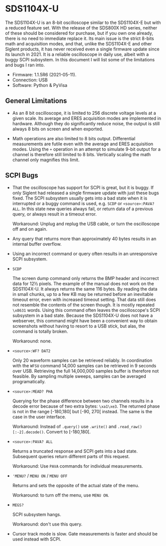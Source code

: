 # SDS1104X-U

The SDS1104X-U is an 8-bit oscilloscope similar to the SDS1104X-E but with a reduced feature set. With the release of the SDS800X HD series, neither of these should be considered for purchase, but if you own one already, there is no need to immediate replace it. Its main issue is the strict 8-bits math and acquisition modes, and that, unlike the SDS1104X-E and other Siglent products, it has never received even a single firmware update since its launch in 2021. It is a reliable oscilloscope in daily use, albeit with a buggy SCPI subsystem. In this document I will list some of the limitations and bugs I ran into.

- Firmware: 1.1.5R6 (2021-05-11).
- Connection: USB
- Software: Python & PyVisa

## General Limitations

- As an 8 bit oscilloscope, it is limited to 256 discrete voltage levels at a given scale. Its average and ERES acquisition modes are implemented in hardware. Although they do significantly reduce noise, the output is still always 8 bits on screen and when exported.

- Math operations are also limited to 8 bits output. Differential measurements are futile even with the average and ERES acquisition modes. Using the `+` operation in an attempt to simulate 9-bit output for a channel is therefore still limited to 8 bits. Vertically scaling the math channel only magnifies this limit.

## SCPI Bugs

- That the oscilloscope has support for SCPI is great, but it is buggy. If only Siglent had released a single firmware update with just these bugs fixed. The SCPI subsystem usually gets into a bad state when it is interrupted or a buggy command is used, e.g. `SCDP` or `<source>:PAVA? ALL`. In this state new queries always fail, or return data of a previous query, or always result in a timeout error.

	Workaround: Unplug and replug the USB cable, or turn the oscilloscope off and on again.

- Any query that returns more than approximately 40 bytes results in an internal buffer overflow.

- Using an incorrect command or query often results in an unresponsive SCPI subsystem.

- `SCDP`

	The screen dump command only returns the BMP header and incorrect data for 12½ pixels. The example of the manual does not work on the SDS1104X-U. It always returns the same 116 bytes. By reading the data in small chunks, up to a few KB may be returned before an inevitable timeout error, even with increased timeout setting. That data still does not resemble the contents of the screen though. It is mostly repeated `\x8631` words. Using this command often leaves the oscilloscope's SCPI subsystem in a bad state. Because the SDS1104X-U does not have a webserver, this command might have been a convenient way to obtain screenshots without having to resort to a USB stick, but alas, the command is totally broken.
	
	Workaround: none.

- `<source>:WF? DAT2`

	Only 20 waveform samples can be retrieved reliably. In coordination with the `WFSU` command 14,000 samples can be retrieved in 9 seconds over USB. Retrieving the full 14,000,000 samples buffer is therefore not feasible. By sampling multiple sweeps, samples can be averaged programatically.

- `<source>:MEAD? PHA`

	Querying for the phase difference between two channels results in a decode error because of two extra bytes: `\xa1\xe3`. The returned phase is not in the range [-180,180[ but [-90, 270[ instead. The same is the case in the user interface.
	
	Workaround: Instead of `.query()` use `.write()` and `.read_raw()[:-2].decode()`. Convert to [-180,180[.

- `<source>:PAVA? ALL`

	Returns a truncated response and SCPI gets into a bad state. Subsequent queries return different parts of this request.

	Workaround: Use `PAVA` commands for individual measurements.

- `'MENU?` / `MENU ON` / `MENU OFF`

	Returns and sets the opposite of the actual state of the menu.

	Workaround: to turn off the menu, use `MENU ON`.

- `MEGS?`

	SCPI subsystem hangs.
	
	Workaround: don't use this query.

- Cursor track mode is slow. Gate measurements is faster and should be used instead with SCPI.
